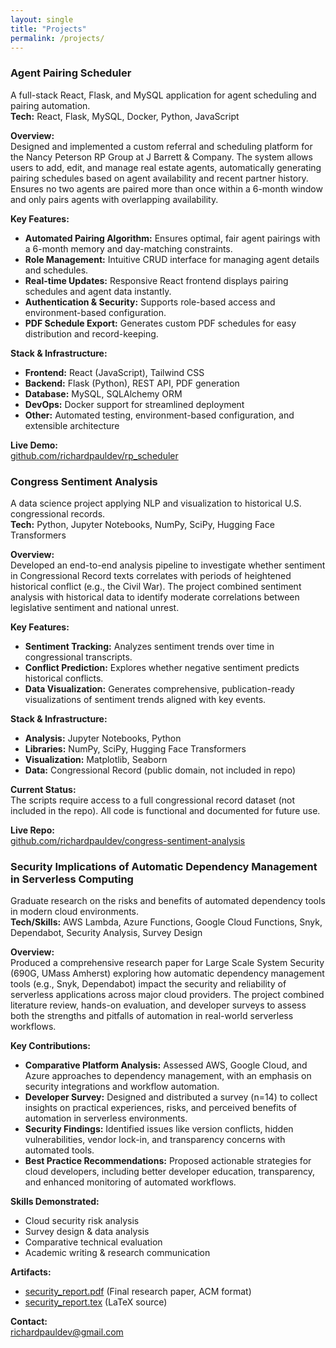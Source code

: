 ```yaml
---
layout: single
title: "Projects"
permalink: /projects/
---
```


### Agent Pairing Scheduler  
A full-stack React, Flask, and MySQL application for agent scheduling and pairing automation.  
**Tech:** React, Flask, MySQL, Docker, Python, JavaScript

**Overview:**  
Designed and implemented a custom referral and scheduling platform for the Nancy Peterson RP Group at J Barrett & Company. The system allows users to add, edit, and manage real estate agents, automatically generating pairing schedules based on agent availability and recent partner history. Ensures no two agents are paired more than once within a 6-month window and only pairs agents with overlapping availability.

**Key Features:**  
- **Automated Pairing Algorithm:** Ensures optimal, fair agent pairings with a 6-month memory and day-matching constraints.  
- **Role Management:** Intuitive CRUD interface for managing agent details and schedules.  
- **Real-time Updates:** Responsive React frontend displays pairing schedules and agent data instantly.  
- **Authentication & Security:** Supports role-based access and environment-based configuration.  
- **PDF Schedule Export:** Generates custom PDF schedules for easy distribution and record-keeping.

**Stack & Infrastructure:**  
- **Frontend:** React (JavaScript), Tailwind CSS  
- **Backend:** Flask (Python), REST API, PDF generation  
- **Database:** MySQL, SQLAlchemy ORM  
- **DevOps:** Docker support for streamlined deployment  
- **Other:** Automated testing, environment-based configuration, and extensible architecture

**Live Demo:**  
[github.com/richardpauldev/rp_scheduler](https://github.com/richardpauldev/rp_scheduler)

### Congress Sentiment Analysis  
A data science project applying NLP and visualization to historical U.S. congressional records.  
**Tech:** Python, Jupyter Notebooks, NumPy, SciPy, Hugging Face Transformers

**Overview:**  
Developed an end-to-end analysis pipeline to investigate whether sentiment in Congressional Record texts correlates with periods of heightened historical conflict (e.g., the Civil War). The project combined sentiment analysis with historical data to identify moderate correlations between legislative sentiment and national unrest.

**Key Features:**  
- **Sentiment Tracking:** Analyzes sentiment trends over time in congressional transcripts.  
- **Conflict Prediction:** Explores whether negative sentiment predicts historical conflicts.  
- **Data Visualization:** Generates comprehensive, publication-ready visualizations of sentiment trends aligned with key events.

**Stack & Infrastructure:**  
- **Analysis:** Jupyter Notebooks, Python  
- **Libraries:** NumPy, SciPy, Hugging Face Transformers  
- **Visualization:** Matplotlib, Seaborn  
- **Data:** Congressional Record (public domain, not included in repo)

**Current Status:**  
The scripts require access to a full congressional record dataset (not included in the repo). All code is functional and documented for future use.

**Live Repo:**  
[github.com/richardpauldev/congress-sentiment-analysis](https://github.com/richardpauldev/congress-sentiment-analysis)

### Security Implications of Automatic Dependency Management in Serverless Computing  
Graduate research on the risks and benefits of automated dependency tools in modern cloud environments.  
**Tech/Skills:** AWS Lambda, Azure Functions, Google Cloud Functions, Snyk, Dependabot, Security Analysis, Survey Design

**Overview:**  
Produced a comprehensive research paper for Large Scale System Security (690G, UMass Amherst) exploring how automatic dependency management tools (e.g., Snyk, Dependabot) impact the security and reliability of serverless applications across major cloud providers. The project combined literature review, hands-on evaluation, and developer surveys to assess both the strengths and pitfalls of automation in real-world serverless workflows.

**Key Contributions:**  
- **Comparative Platform Analysis:** Assessed AWS, Google Cloud, and Azure approaches to dependency management, with an emphasis on security integrations and workflow automation.
- **Developer Survey:** Designed and distributed a survey (n=14) to collect insights on practical experiences, risks, and perceived benefits of automation in serverless environments.
- **Security Findings:** Identified issues like version conflicts, hidden vulnerabilities, vendor lock-in, and transparency concerns with automated tools.
- **Best Practice Recommendations:** Proposed actionable strategies for cloud developers, including better developer education, transparency, and enhanced monitoring of automated workflows.

**Skills Demonstrated:**  
- Cloud security risk analysis  
- Survey design & data analysis  
- Comparative technical evaluation  
- Academic writing & research communication

**Artifacts:**  
- [security_report.pdf](link-to-pdf) (Final research paper, ACM format)
- [security_report.tex](link-to-tex) (LaTeX source)

**Contact:**  
richardpauldev@gmail.com
